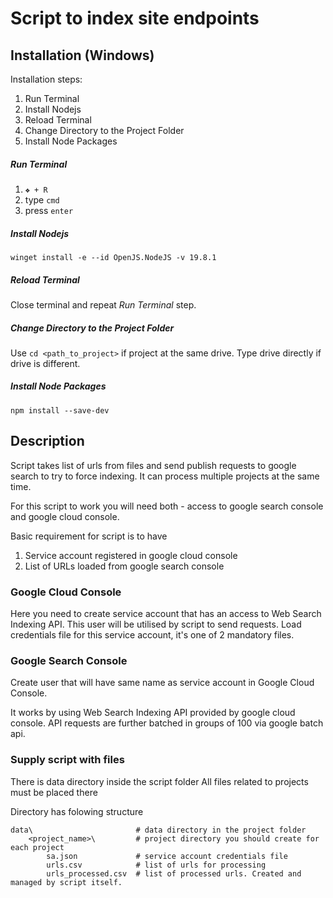 Script to index site endpoints 
===============

## Installation (Windows)

Installation steps:
1. Run Terminal
2. Install Nodejs
3. Reload Terminal
4. Change Directory to the Project Folder
5. Install Node Packages

##### Run Terminal

1. `❖ + R`
2. type `cmd`
3. press `enter`

##### Install Nodejs

`winget install -e --id OpenJS.NodeJS -v 19.8.1`

##### Reload Terminal

Close terminal and repeat *Run Terminal* step.

##### Change Directory to the Project Folder

Use `cd <path_to_project>` if project at the same drive.
Type drive directly if drive is different.

##### Install Node Packages

`npm install --save-dev`


## Description

Script takes list of urls from files and send publish requests to google search to try to force indexing.
It can process multiple projects at the same time.

For this script to work you will need both - access to google search console and google cloud console.

Basic requirement for script is to have
1. Service account registered in google cloud console
2. List of URLs loaded from google search console


### Google Cloud Console

Here you need to create service account that has an access to Web Search Indexing API.
This user will be utilised by script to send requests.
Load credentials file for this service account, it's one of 2 mandatory files.

### Google Search Console

Create user that will have same name as service account in Google Cloud Console.

It works by using Web Search Indexing API provided by google cloud console.
API requests are further batched in groups of 100 via google batch api.

### Supply script with files

There is data directory inside the script folder
All files related to projects must be placed there

Directory has folowing structure

```
data\                       # data directory in the project folder
    <project_name>\         # project directory you should create for each project
        sa.json             # service account credentials file
        urls.csv            # list of urls for processing
        urls_processed.csv  # list of processed urls. Created and managed by script itself.
```
